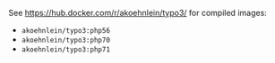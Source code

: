 See <https://hub.docker.com/r/akoehnlein/typo3/> for compiled images:

* `akoehnlein/typo3:php56`
* `akoehnlein/typo3:php70`
* `akoehnlein/typo3:php71`

